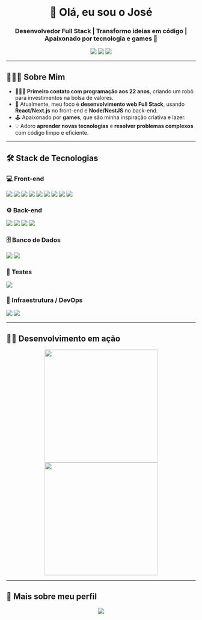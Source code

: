 <h1 align="center">👋 Olá, eu sou o José</h1>
<h3 align="center">Desenvolvedor Full Stack | Transformo ideias em código | Apaixonado por tecnologia e games 🚀</h3>

<p align="center">
  <a href="https://www.instagram.com/jose.erisvaldo/"><img src="https://img.shields.io/badge/-@jose.erisvaldo_-E4405F?style=flat-square&logo=Instagram&logoColor=white"/></a>
  <a href="https://www.linkedin.com/in/jos%C3%A9erisvaldodossantos/"><img src="https://img.shields.io/badge/-José%20Erisvaldo%20dos%20Santos-0077B5?style=flat-square&logo=Linkedin&logoColor=white"/></a>
  <a href="mailto:joseerisvaldopg@gmail.com"><img src="https://img.shields.io/badge/-joseerisvaldopg@gmail.com-D14836?style=flat-square&logo=Gmail&logoColor=white"/></a>
</p>

---

## 👨🏻‍💻 Sobre Mim
- 👨🏻‍💻 **Primeiro contato com programação aos 22 anos**, criando um robô para investimentos na bolsa de valores.  
- 🚀 Atualmente, meu foco é **desenvolvimento web Full Stack**, usando **React/Next.js** no front-end e **Node/NestJS** no back-end.  
- 🕹️ Apaixonado por **games**, que são minha inspiração criativa e lazer.  
- 💡 Adoro **aprender novas tecnologias** e **resolver problemas complexos** com código limpo e eficiente.  

---

## 🛠 Stack de Tecnologias

### 💻 Front-end
<p>
<img src="https://img.shields.io/badge/-HTML-E34F26?style=flat&logo=HTML5"/>
<img src="https://img.shields.io/badge/-CSS-1572B6?style=flat&logo=CSS3"/>
<img src="https://img.shields.io/badge/-JavaScript-F7DF1E?style=flat&logo=javascript&logoColor=000"/>
<img src="https://img.shields.io/badge/-TypeScript-007ACC?style=flat&logo=typescript&logoColor=white"/>
<img src="https://img.shields.io/badge/-React-61DAFB?style=flat&logo=react&logoColor=000"/>
<img src="https://img.shields.io/badge/-Next.js-000000?style=flat&logo=next.js&logoColor=white"/>
<img src="https://img.shields.io/badge/-TailwindCSS-38B2AC?style=flat&logo=tailwindcss&logoColor=white"/>
<img src="https://img.shields.io/badge/-ShadCN/UI-333333?style=flat"/>
<img src="https://img.shields.io/badge/-Zod-FF0000?style=flat"/>
</p>

### ⚙️ Back-end
<p>
<img src="https://img.shields.io/badge/-Node.js-339933?style=flat&logo=node.js&logoColor=white"/>
<img src="https://img.shields.io/badge/-NestJS-E0234E?style=flat&logo=nestjs&logoColor=white"/>
<img src="https://img.shields.io/badge/-TypeORM-333333?style=flat"/>
<img src="https://img.shields.io/badge/-RabbitMQ-FF6600?style=flat&logo=rabbitmq&logoColor=white"/>
</p>

### 🗄️ Banco de Dados
<p>
<img src="https://img.shields.io/badge/-PostgreSQL-336791?style=flat&logo=postgresql&logoColor=white"/>
<img src="https://img.shields.io/badge/-Supabase-3ECF8E?style=flat"/>
</p>

### 🧪 Testes
<p>
<img src="https://img.shields.io/badge/-Jest-C21325?style=flat&logo=jest&logoColor=white"/>
</p>

### 🐳 Infraestrutura / DevOps
<p>
<img src="https://img.shields.io/badge/-Docker-2496ED?style=flat&logo=docker&logoColor=white"/>
<img src="https://img.shields.io/badge/-CI/CD-6E40C9?style=flat"/>
</p>

---

## 👨‍💻 Desenvolvimento em ação
<p align="center">
  <img src="https://media.giphy.com/media/3o7TKtdclR5l6bZy4Y/giphy.gif" width="300"/>
  <img src="https://media.giphy.com/media/13HgwGsXF0aiGY/giphy.gif" width="300"/>
</p>

---

## 🚀 Mais sobre meu perfil
<p align="center">
<img src="https://github-readme-stats.vercel.app/api?username=joseerisvaldo&show_icons=true&theme=dracula"/>
</p>
